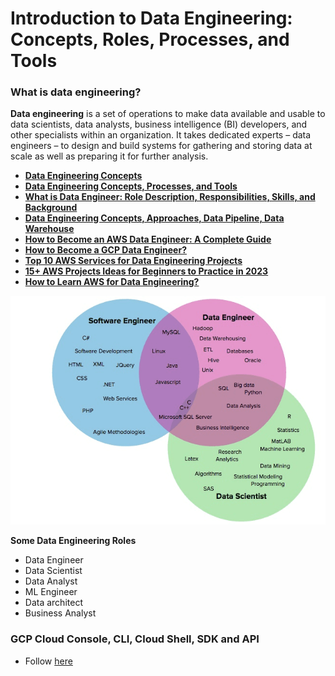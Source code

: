 # Introduction to Data Engineering: Concepts, Roles, Processes, and Tools

### What is data engineering?
**Data engineering** is a set of operations to make data available and usable to data scientists, data analysts, business intelligence (BI) developers, and other specialists within an organization. It takes dedicated experts – data engineers – to design and build systems for gathering and storing data at scale as well as preparing it for further analysis.

- [**Data Engineering Concepts**](https://medium.com/@soniagoyal/data-engineering-concepts-2b8f370f4483)
- [**Data Engineering Concepts, Processes, and Tools**](https://www.altexsoft.com/blog/datascience/what-is-data-engineering-explaining-data-pipeline-data-warehouse-and-data-engineer-role/)
- [**What is Data Engineer: Role Description, Responsibilities, Skills, and Background**](https://www.altexsoft.com/blog/what-is-data-engineer-role-skills/)
- [**Data Engineering Concepts, Approaches, Data Pipeline, Data Warehouse**](https://symphony-solutions.com/insights/data-engineering-concepts-approaches)
- [**How to Become an AWS Data Engineer: A Complete Guide**](https://www.projectpro.io/article/how-to-become-an-aws-data-engineer/723)
- [**How to Become a GCP Data Engineer?**](https://www.projectpro.io/article/gcp-data-engineer-/665)
- [**Top 10 AWS Services for Data Engineering Projects**](https://www.projectpro.io/article/aws-services-for-data-engineering/644)
- [**15+ AWS Projects Ideas for Beginners to Practice in 2023**](https://www.projectpro.io/article/aws-projects-ideas-for-beginners/453)
- [**How to Learn AWS for Data Engineering?**](https://www.projectpro.io/article/learn-aws-for-data-engineering/699)

![Overlapping skills of the software engineer, data engineer, and data scientist](./overlapping-skills-of-the-software-engineer-data-1.png)

**Some Data Engineering Roles**
- Data Engineer
- Data Scientist
- Data Analyst
- ML Engineer
- Data architect
- Business Analyst

### GCP Cloud Console, CLI, Cloud Shell, SDK and API
- Follow [here](../gcp/)
